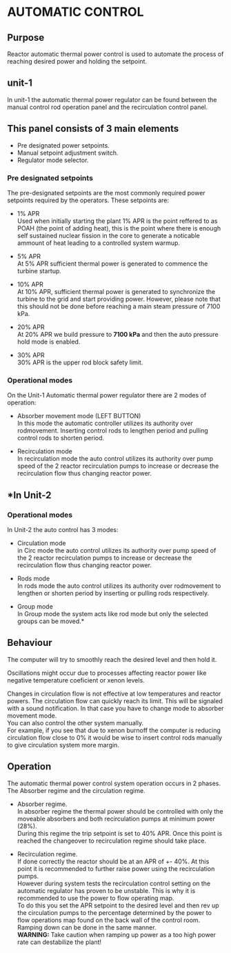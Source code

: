 # AUTOMATIC CONTROL

## Purpose
Reactor automatic thermal power control is used to automate the process of reaching desired power and holding the setpoint.

## unit-1
In unit-1 the automatic thermal power regulator can be found between the manual control rod operation panel and the recirculation control panel.

## This panel consists of 3 main elements
- Pre designated power setpoints.
- Manual setpoint adjustment switch.
- Regulator mode selector.

### Pre designated setpoints
The pre-designated setpoints are the most commonly required power setpoints required by the operators. These setpoints are:

- 1% APR  
    Used when initially starting the plant 1% APR is the point reffered to as POAH (the point of adding heat), this is the point where there is enough self sustained nuclear fission in the core to generate a noticable ammount of heat leading to a controlled system warmup.

- 5% APR  
    At 5% APR sufficient thermal power is generated to commence the turbine startup.

- 10% APR  
    At 10% APR, sufficient thermal power is generated to synchronize the turbine to the grid and start providing power. However, please note that this should not be done before reaching a main steam pressure of 7100 kPa.

- 20% APR  
    At 20% APR we build pressure to **7100 kPa** and then the auto pressure hold mode is enabled.

- 30% APR  
    30% APR is the upper rod block safety limit.


### Operational modes
On the Unit-1 Automatic thermal power regulator there are 2 modes of operation:

- Absorber movement mode (LEFT BUTTON)  
    In this mode the automatic controller utilizes its authority over rodmovement. Inserting control rods to lengthen period and pulling control rods to shorten period.

- Recirculation mode  
    In recirculation mode the auto control utilizes its authority over pump speed of the 2 reactor recirculation pumps to increase or decrease the recirculation flow thus changing reactor power.


## *In Unit-2

### Operational modes
In Unit-2 the auto control has 3 modes:  

- Circulation mode  
    in Circ mode the auto control utilizes its authority over pump speed of the 2 reactor recirculation pumps to increase or decrease the recirculation flow thus changing reactor power.   

- Rods mode  
    In rods mode the auto control utilizes its authority over rodmovement to lengthen or shorten period by inserting or pulling rods respectively.  

- Group mode  
    In Group mode the system acts like rod mode but only the selected groups can be moved.*


## Behaviour

The computer will try to smoothly reach the desired level and then hold it. 
 
Oscillations might occur due to processes affecting reactor power like negative temperature coeficient or xenon levels.

Changes in circulation flow is not effective at low temperatures and reactor powers.
The circulation flow can quickly reach its limit. This will be signaled with a sound notification. In that case you have to change mode to absorber movement mode.  
You can also control the other system manually.   
For example, if you see that due to xenon burnoff the computer is reducing circulation flow close to 0% it would be wise to insert control rods manually to give circulation system more margin.

## Operation
The automatic thermal power control system operation occurs in 2 phases.  
The Absorber regime and the circulation regime.  

- Absorber regime.  
    In absorber regime the thermal power should be controlled with only the moveable absorbers and both recirculation pumps at minimum power (28%).  
    During this regime the trip setpoint is set to 40% APR. Once this point is reached the changeover to recirculation regime should take place.  

- Recirculation regime.  
    If done correctly the reactor should be at an APR of +- 40%. At this point it is recommended to further raise power using the recirculation pumps.  
    However during system tests the recirculation control setting on the automatic regulator has proven to be unstable. This is why it is recommended to use the power to flow operating map.  
    To do this you set the APR setpoint to the desired level and then rev up the circulation pumps to the percentage determined by the power to flow operations map found on the back wall of the control room.  
    Ramping down can be done in the same manner.  
    **WARNING:** Take caution when ramping up power as a too high power rate can destabilize the plant!
